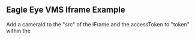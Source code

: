 ## Eagle Eye VMS Iframe Example ##

Add a cameraId to the "src" of the iFrame and the accessToken to "token" within the <script>

````
<html lang="en">
  <head>
    <meta charset="UTF-8">
    <title>iframe example</title>
  </head>
  <body>
    <iframe 
      id="test-iframe" 
      height="700" 
      width="1000" 
      title="History Browser" 
      src="https://iframe.eagleeyenetworks.com/#/history?ids=<cameraId>"
    ></iframe>
    <script>
      const iframe = document.getElementById("test-iframe").contentWindow;
      window.addEventListener("message", event => {
        if (event.data === 'een-iframe-loaded' || event.data === "een-iframe-token-expired") {
          iframe.postMessage({ 
            type: "een-token", 
            token: "<accesToken>"
          }, "https://iframe.eagleeyenetworks.com/");
        }
      });
    </script>
  </body>
</html>
````

## How to test? ##
You should be able to run index.html from within your browser without any CORS restrictions.
